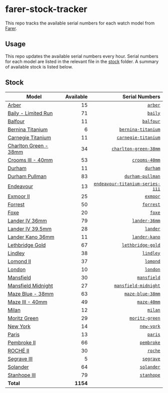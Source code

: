 # farer-stock-tracker

This repo tracks the available serial numbers for each watch model from [Farer](https://farer.com).

## Usage

This repo updates the available serial numbers every hour. Serial numbers for each model are listed in the relevant file in the [stock](./stock) folder. A summary of available stock is listed below.

## Stock

| Model | Available | Serial Numbers |
| ----- | --------: | -------------: |
| [Arber](https://usd.farer.com/products/arber) | 15 | [`arber`](./stock/arber) |
| [Baily - Limited Run](https://usd.farer.com/products/baily) | 71 | [`baily`](./stock/baily) |
| [Balfour](https://usd.farer.com/products/balfour) | 11 | [`balfour`](./stock/balfour) |
| [Bernina Titanium](https://usd.farer.com/products/bernina-titanium) | 6 | [`bernina-titanium`](./stock/bernina-titanium) |
| [Carnegie Titanium](https://usd.farer.com/products/carnegie-titanium) | 11 | [`carnegie-titanium`](./stock/carnegie-titanium) |
| [Charlton Green - 38mm](https://usd.farer.com/products/charlton-green-38mm) | 34 | [`charlton-green-38mm`](./stock/charlton-green-38mm) |
| [Crooms III - 40mm](https://usd.farer.com/products/crooms-40mm) | 53 | [`crooms-40mm`](./stock/crooms-40mm) |
| [Durham](https://usd.farer.com/products/durham) | 11 | [`durham`](./stock/durham) |
| [Durham Pullman](https://usd.farer.com/products/durham-pullman) | 83 | [`durham-pullman`](./stock/durham-pullman) |
| [Endeavour](https://usd.farer.com/products/endeavour-titanium-series-iii) | 13 | [`endeavour-titanium-series-iii`](./stock/endeavour-titanium-series-iii) |
| [Exmoor II](https://usd.farer.com/products/exmoor) | 25 | [`exmoor`](./stock/exmoor) |
| [Forrest](https://usd.farer.com/products/forrest) | 50 | [`forrest`](./stock/forrest) |
| [Foxe](https://usd.farer.com/products/foxe) | 20 | [`foxe`](./stock/foxe) |
| [Lander IV 36mm](https://usd.farer.com/products/lander-36mm) | 79 | [`lander-36mm`](./stock/lander-36mm) |
| [Lander IV 39.5mm](https://usd.farer.com/products/lander) | 28 | [`lander`](./stock/lander) |
| [Lander Kano 36mm](https://usd.farer.com/products/lander-kano) | 11 | [`lander-kano`](./stock/lander-kano) |
| [Lethbridge Gold](https://usd.farer.com/products/lethbridge-gold) | 67 | [`lethbridge-gold`](./stock/lethbridge-gold) |
| [Lindley](https://usd.farer.com/products/lindley) | 38 | [`lindley`](./stock/lindley) |
| [Lomond II](https://usd.farer.com/products/lomond) | 37 | [`lomond`](./stock/lomond) |
| [London](https://usd.farer.com/products/london) | 10 | [`london`](./stock/london) |
| [Mansfield](https://usd.farer.com/products/mansfield) | 30 | [`mansfield`](./stock/mansfield) |
| [Mansfield Midnight](https://usd.farer.com/products/mansfield-midnight) | 27 | [`mansfield-midnight`](./stock/mansfield-midnight) |
| [Maze Blue - 38mm](https://usd.farer.com/products/maze-blue-38mm) | 63 | [`maze-blue-38mm`](./stock/maze-blue-38mm) |
| [Maze III - 40mm](https://usd.farer.com/products/maze-40mm) | 49 | [`maze-40mm`](./stock/maze-40mm) |
| [Milan](https://usd.farer.com/products/milan) | 12 | [`milan`](./stock/milan) |
| [Moritz Green](https://usd.farer.com/products/moritz-green) | 29 | [`moritz-green`](./stock/moritz-green) |
| [New York](https://usd.farer.com/products/new-york) | 14 | [`new-york`](./stock/new-york) |
| [Paris](https://usd.farer.com/products/paris) | 13 | [`paris`](./stock/paris) |
| [Pembroke II](https://usd.farer.com/products/pembroke) | 66 | [`pembroke`](./stock/pembroke) |
| [ROCHÉ II](https://usd.farer.com/products/roche) | 30 | [`roche`](./stock/roche) |
| [Segrave III](https://usd.farer.com/products/segrave) | 5 | [`segrave`](./stock/segrave) |
| [Solander](https://usd.farer.com/products/solander) | 64 | [`solander`](./stock/solander) |
| [Stanhope III](https://usd.farer.com/products/stanhope) | 79 | [`stanhope`](./stock/stanhope) |
| **Total** | **1154** | |
